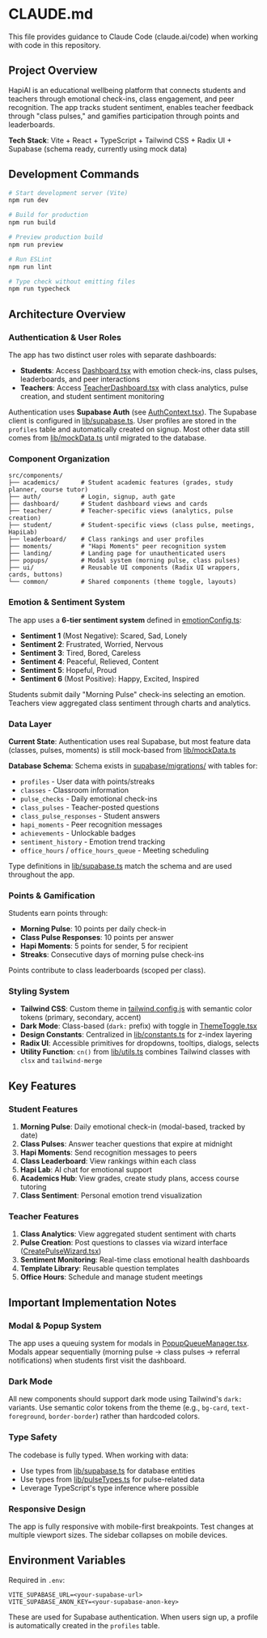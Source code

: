 # CLAUDE.md

This file provides guidance to Claude Code (claude.ai/code) when working with code in this repository.

## Project Overview

HapiAI is an educational wellbeing platform that connects students and teachers through emotional check-ins, class engagement, and peer recognition. The app tracks student sentiment, enables teacher feedback through "class pulses," and gamifies participation through points and leaderboards.

**Tech Stack**: Vite + React + TypeScript + Tailwind CSS + Radix UI + Supabase (schema ready, currently using mock data)

## Development Commands

```bash
# Start development server (Vite)
npm run dev

# Build for production
npm run build

# Preview production build
npm run preview

# Run ESLint
npm run lint

# Type check without emitting files
npm run typecheck
```

## Architecture Overview

### Authentication & User Roles

The app has two distinct user roles with separate dashboards:
- **Students**: Access [Dashboard.tsx](src/components/dashboard/Dashboard.tsx) with emotion check-ins, class pulses, leaderboards, and peer interactions
- **Teachers**: Access [TeacherDashboard.tsx](src/components/teacher/TeacherDashboard.tsx) with class analytics, pulse creation, and student sentiment monitoring

Authentication uses **Supabase Auth** (see [AuthContext.tsx](src/contexts/AuthContext.tsx:1)). The Supabase client is configured in [lib/supabase.ts](src/lib/supabase.ts:126). User profiles are stored in the `profiles` table and automatically created on signup. Most other data still comes from [lib/mockData.ts](src/lib/mockData.ts) until migrated to the database.

### Component Organization

```
src/components/
├── academics/      # Student academic features (grades, study planner, course tutor)
├── auth/           # Login, signup, auth gate
├── dashboard/      # Student dashboard views and cards
├── teacher/        # Teacher-specific views (analytics, pulse creation)
├── student/        # Student-specific views (class pulse, meetings, HapiLab)
├── leaderboard/    # Class rankings and user profiles
├── moments/        # "Hapi Moments" peer recognition system
├── landing/        # Landing page for unauthenticated users
├── popups/         # Modal system (morning pulse, class pulses)
├── ui/             # Reusable UI components (Radix UI wrappers, cards, buttons)
└── common/         # Shared components (theme toggle, layouts)
```

### Emotion & Sentiment System

The app uses a **6-tier sentiment system** defined in [emotionConfig.ts](src/lib/emotionConfig.ts:1):

- **Sentiment 1** (Most Negative): Scared, Sad, Lonely
- **Sentiment 2**: Frustrated, Worried, Nervous
- **Sentiment 3**: Tired, Bored, Careless
- **Sentiment 4**: Peaceful, Relieved, Content
- **Sentiment 5**: Hopeful, Proud
- **Sentiment 6** (Most Positive): Happy, Excited, Inspired

Students submit daily "Morning Pulse" check-ins selecting an emotion. Teachers view aggregated class sentiment through charts and analytics.

### Data Layer

**Current State**: Authentication uses real Supabase, but most feature data (classes, pulses, moments) is still mock-based from [lib/mockData.ts](src/lib/mockData.ts)

**Database Schema**: Schema exists in [supabase/migrations/](supabase/migrations/) with tables for:
- `profiles` - User data with points/streaks
- `classes` - Classroom information
- `pulse_checks` - Daily emotional check-ins
- `class_pulses` - Teacher-posted questions
- `class_pulse_responses` - Student answers
- `hapi_moments` - Peer recognition messages
- `achievements` - Unlockable badges
- `sentiment_history` - Emotion trend tracking
- `office_hours` / `office_hours_queue` - Meeting scheduling

Type definitions in [lib/supabase.ts](src/lib/supabase.ts:1) match the schema and are used throughout the app.

### Points & Gamification

Students earn points through:
- **Morning Pulse**: 10 points per daily check-in
- **Class Pulse Responses**: 10 points per answer
- **Hapi Moments**: 5 points for sender, 5 for recipient
- **Streaks**: Consecutive days of morning pulse check-ins

Points contribute to class leaderboards (scoped per class).

### Styling System

- **Tailwind CSS**: Custom theme in [tailwind.config.js](tailwind.config.js:1) with semantic color tokens (primary, secondary, accent)
- **Dark Mode**: Class-based (`dark:` prefix) with toggle in [ThemeToggle.tsx](src/components/common/ThemeToggle.tsx)
- **Design Constants**: Centralized in [lib/constants.ts](src/lib/constants.ts:1) for z-index layering
- **Radix UI**: Accessible primitives for dropdowns, tooltips, dialogs, selects
- **Utility Function**: `cn()` from [lib/utils.ts](src/lib/utils.ts:1) combines Tailwind classes with `clsx` and `tailwind-merge`

## Key Features

### Student Features
1. **Morning Pulse**: Daily emotional check-in (modal-based, tracked by date)
2. **Class Pulses**: Answer teacher questions that expire at midnight
3. **Hapi Moments**: Send recognition messages to peers
4. **Class Leaderboard**: View rankings within each class
5. **Hapi Lab**: AI chat for emotional support
6. **Academics Hub**: View grades, create study plans, access course tutoring
7. **Class Sentiment**: Personal emotion trend visualization

### Teacher Features
1. **Class Analytics**: View aggregated student sentiment with charts
2. **Pulse Creation**: Post questions to classes via wizard interface ([CreatePulseWizard.tsx](src/components/teacher/CreatePulseWizard.tsx))
3. **Sentiment Monitoring**: Real-time class emotional health dashboards
4. **Template Library**: Reusable question templates
5. **Office Hours**: Schedule and manage student meetings

## Important Implementation Notes

### Modal & Popup System

The app uses a queuing system for modals in [PopupQueueManager.tsx](src/components/popups/PopupQueueManager.tsx). Modals appear sequentially (morning pulse → class pulses → referral notifications) when students first visit the dashboard.

### Dark Mode

All new components should support dark mode using Tailwind's `dark:` variants. Use semantic color tokens from the theme (e.g., `bg-card`, `text-foreground`, `border-border`) rather than hardcoded colors.

### Type Safety

The codebase is fully typed. When working with data:
- Use types from [lib/supabase.ts](src/lib/supabase.ts:1) for database entities
- Use types from [lib/pulseTypes.ts](src/lib/pulseTypes.ts:1) for pulse-related data
- Leverage TypeScript's type inference where possible

### Responsive Design

The app is fully responsive with mobile-first breakpoints. Test changes at multiple viewport sizes. The sidebar collapses on mobile devices.

## Environment Variables

Required in `.env`:
```
VITE_SUPABASE_URL=<your-supabase-url>
VITE_SUPABASE_ANON_KEY=<your-supabase-anon-key>
```

These are used for Supabase authentication. When users sign up, a profile is automatically created in the `profiles` table.
